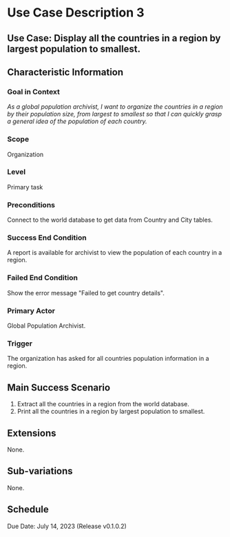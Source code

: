 # Use Case Description 3

## Use Case: Display all the countries in a region by largest population to smallest. 

## Characteristic Information

### Goal in Context
*As a global population archivist, I want to organize the countries in a region by their population size, from largest to smallest so that I can quickly grasp a general idea of the population of each country.*

### Scope
Organization

### Level
Primary task

### Preconditions
Connect to the world database to get data from Country and City tables.

### Success End Condition
A report is available for archivist to view the population of each country in a region. 

### Failed End Condition
Show the error message "Failed to get country details".

### Primary Actor
Global Population Archivist. 

### Trigger
The organization has asked for all countries population information in a region. 

## Main Success Scenario
1. Extract all the countries in a region from the world database. 
2. Print all the countries in a region by largest population to smallest. 

## Extensions
None.

## Sub-variations
None.

## Schedule
Due Date: July 14, 2023 (Release v0.1.0.2)


